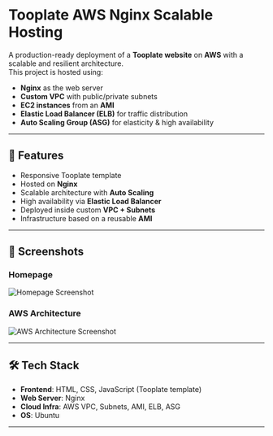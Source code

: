 # Tooplate AWS Nginx Scalable Hosting

A production-ready deployment of a **Tooplate website** on **AWS** with a scalable and resilient architecture.  
This project is hosted using:

- **Nginx** as the web server
- **Custom VPC** with public/private subnets
- **EC2 instances** from an **AMI**
- **Elastic Load Balancer (ELB)** for traffic distribution
- **Auto Scaling Group (ASG)** for elasticity & high availability

---

## 🚀 Features
- Responsive Tooplate template  
- Hosted on **Nginx**  
- Scalable architecture with **Auto Scaling**  
- High availability via **Elastic Load Balancer**  
- Deployed inside custom **VPC + Subnets**  
- Infrastructure based on a reusable **AMI**  

---

## 📸 Screenshots

### Homepage
![Homepage Screenshot](screenshots/homepage.png)

### AWS Architecture
![AWS Architecture Screenshot](screenshots/aws-architecture.png)

---

## 🛠️ Tech Stack
- **Frontend**: HTML, CSS, JavaScript (Tooplate template)  
- **Web Server**: Nginx  
- **Cloud Infra**: AWS VPC, Subnets, AMI, ELB, ASG  
- **OS**: Ubuntu  

---

